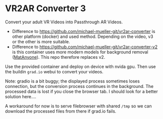 # VR2AR Converter 3

Convert your adult VR Videos into Passthrough AR Videos.

- Difference to https://github.com/michael-mueller-git/vr2ar-converter is other platform (docker) and used method. Depending on the video, v3 or the other is more suitable.
- Difference to https://github.com/michael-mueller-git/vr2ar-converter-v2 is this container uses more modern models for background removal ([MatAnyone](https://github.com/pq-yang/MatAnyone)). This repo therefore replaces v2.

Use the provided container and deploy on device with nvida gpu. Then use the buildin `grad.io` webui to convert your videos.

Note: gradio is a bit buggy; the displayed process sometimes loses connection, but the conversion process continues in the background. The processed data is lost if you close the browser tab. I should look for a better solution here....

A workaround for now is to serve filebrowser with shared `/tmp` so we can download the processed files from there if grad.io fails.
